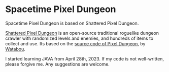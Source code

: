 # Spacetime Pixel Dungeon

Spacetime Pixel Dungeon is based on Shattered Pixel Dungeon.

[Shattered Pixel Dungeon](https://shatteredpixel.com/shatteredpd/) is an open-source traditional roguelike dungeon crawler with randomized levels and enemies, and hundreds of items to collect and use. Its based on the [source code of Pixel Dungeon](https://github.com/00-Evan/pixel-dungeon-gradle), by [Watabou](https://www.watabou.ru).

I started learning JAVA from April 28th, 2023. If my code is not well-written, please forgive me. Any suggestions are welcome.